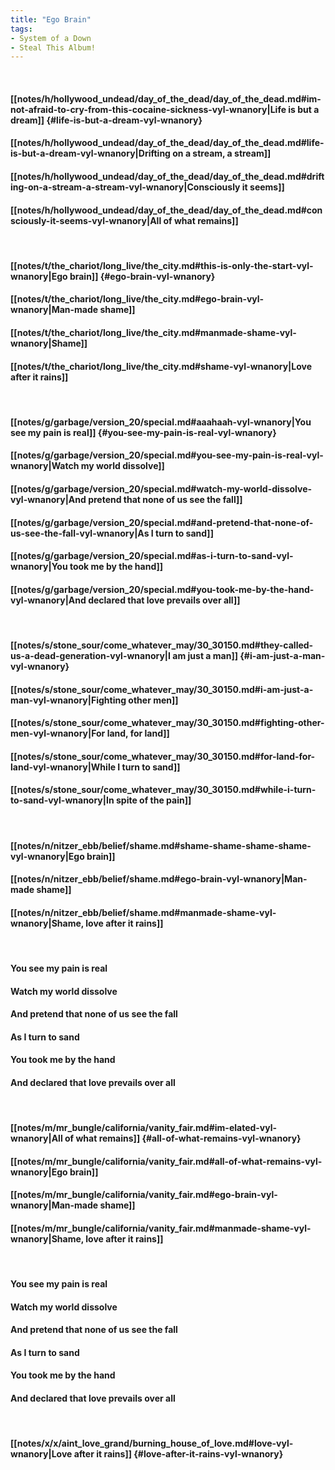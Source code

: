 ```yaml
---
title: "Ego Brain"
tags:
- System of a Down
- Steal This Album!
---
```

&nbsp;
#### [[notes/h/hollywood_undead/day_of_the_dead/day_of_the_dead.md#im-not-afraid-to-cry-from-this-cocaine-sickness-vyl-wnanory|Life is but a dream]] {#life-is-but-a-dream-vyl-wnanory}
#### [[notes/h/hollywood_undead/day_of_the_dead/day_of_the_dead.md#life-is-but-a-dream-vyl-wnanory|Drifting on a stream, a stream]]
#### [[notes/h/hollywood_undead/day_of_the_dead/day_of_the_dead.md#drifting-on-a-stream-a-stream-vyl-wnanory|Consciously it seems]]
#### [[notes/h/hollywood_undead/day_of_the_dead/day_of_the_dead.md#consciously-it-seems-vyl-wnanory|All of what remains]]
&nbsp;
#### [[notes/t/the_chariot/long_live/the_city.md#this-is-only-the-start-vyl-wnanory|Ego brain]] {#ego-brain-vyl-wnanory}
#### [[notes/t/the_chariot/long_live/the_city.md#ego-brain-vyl-wnanory|Man-made shame]]
#### [[notes/t/the_chariot/long_live/the_city.md#manmade-shame-vyl-wnanory|Shame]]
#### [[notes/t/the_chariot/long_live/the_city.md#shame-vyl-wnanory|Love after it rains]]
&nbsp;
#### [[notes/g/garbage/version_20/special.md#aaahaah-vyl-wnanory|You see my pain is real]] {#you-see-my-pain-is-real-vyl-wnanory}
#### [[notes/g/garbage/version_20/special.md#you-see-my-pain-is-real-vyl-wnanory|Watch my world dissolve]]
#### [[notes/g/garbage/version_20/special.md#watch-my-world-dissolve-vyl-wnanory|And pretend that none of us see the fall]]
#### [[notes/g/garbage/version_20/special.md#and-pretend-that-none-of-us-see-the-fall-vyl-wnanory|As I turn to sand]]
#### [[notes/g/garbage/version_20/special.md#as-i-turn-to-sand-vyl-wnanory|You took me by the hand]]
#### [[notes/g/garbage/version_20/special.md#you-took-me-by-the-hand-vyl-wnanory|And declared that love prevails over all]]
&nbsp;
#### [[notes/s/stone_sour/come_whatever_may/30_30150.md#they-called-us-a-dead-generation-vyl-wnanory|I am just a man]] {#i-am-just-a-man-vyl-wnanory}
#### [[notes/s/stone_sour/come_whatever_may/30_30150.md#i-am-just-a-man-vyl-wnanory|Fighting other men]]
#### [[notes/s/stone_sour/come_whatever_may/30_30150.md#fighting-other-men-vyl-wnanory|For land, for land]]
#### [[notes/s/stone_sour/come_whatever_may/30_30150.md#for-land-for-land-vyl-wnanory|While I turn to sand]]
#### [[notes/s/stone_sour/come_whatever_may/30_30150.md#while-i-turn-to-sand-vyl-wnanory|In spite of the pain]]
&nbsp;
#### [[notes/n/nitzer_ebb/belief/shame.md#shame-shame-shame-shame-vyl-wnanory|Ego brain]]
#### [[notes/n/nitzer_ebb/belief/shame.md#ego-brain-vyl-wnanory|Man-made shame]]
#### [[notes/n/nitzer_ebb/belief/shame.md#manmade-shame-vyl-wnanory|Shame, love after it rains]]
&nbsp;
#### You see my pain is real
#### Watch my world dissolve
#### And pretend that none of us see the fall
#### As I turn to sand
#### You took me by the hand
#### And declared that love prevails over all
&nbsp;
#### [[notes/m/mr_bungle/california/vanity_fair.md#im-elated-vyl-wnanory|All of what remains]] {#all-of-what-remains-vyl-wnanory}
#### [[notes/m/mr_bungle/california/vanity_fair.md#all-of-what-remains-vyl-wnanory|Ego brain]]
#### [[notes/m/mr_bungle/california/vanity_fair.md#ego-brain-vyl-wnanory|Man-made shame]]
#### [[notes/m/mr_bungle/california/vanity_fair.md#manmade-shame-vyl-wnanory|Shame, love after it rains]]
&nbsp;
#### You see my pain is real
#### Watch my world dissolve
#### And pretend that none of us see the fall
#### As I turn to sand
#### You took me by the hand
#### And declared that love prevails over all
&nbsp;
#### [[notes/x/x/aint_love_grand/burning_house_of_love.md#love-vyl-wnanory|Love after it rains]] {#love-after-it-rains-vyl-wnanory}
